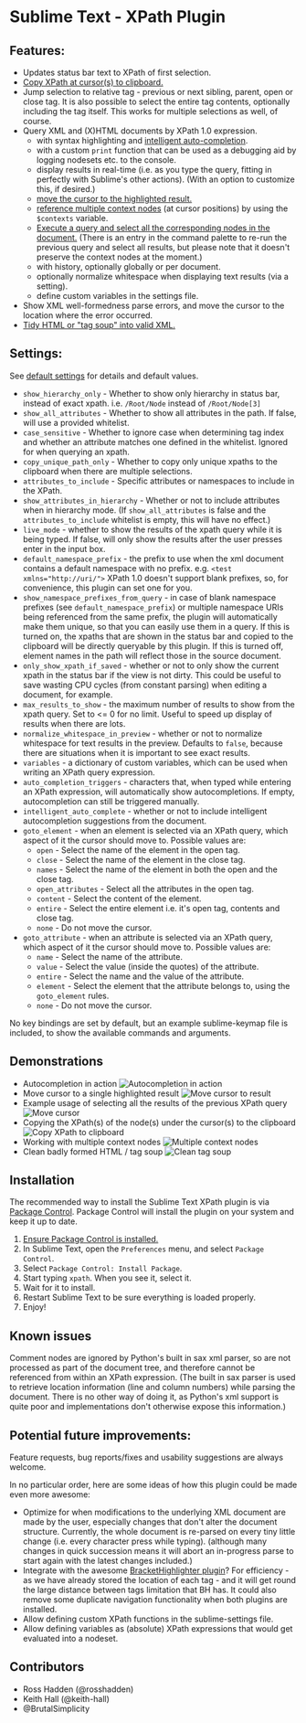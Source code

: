 Sublime Text - XPath Plugin
============

## Features:

- Updates status bar text to XPath of first selection.
- [Copy XPath at cursor(s) to clipboard.](#copy_xpath_demo)
- Jump selection to relative tag - previous or next sibling, parent, open or close tag. It is also possible to select the entire tag contents, optionally including the tag itself.  This works for multiple selections as well, of course.
- Query XML and (X)HTML documents by XPath 1.0 expression.
  - with syntax highlighting and [intelligent auto-completion](#autocomplete_demo).
  - with a custom `print` function that can be used as a debugging aid by logging nodesets etc. to the console.
  - display results in real-time (i.e. as you type the query, fitting in perfectly with Sublime's other actions). (With an option to customize this, if desired.)
  - [move the cursor to the highlighted result.](#cursor_to_highlighted_result_demo)
  - [reference multiple context nodes](#multiple_contexts_demo) (at cursor positions) by using the `$contexts` variable.
  - [Execute a query and select all the corresponding nodes in the document.](#select_all_results_demo) (There is an entry in the command palette to re-run the previous query and select all results, but please note that it doesn't preserve the context nodes at the moment.)
  - with history, optionally globally or per document.
  - optionally normalize whitespace when displaying text results (via a setting).
  - define custom variables in the settings file.
- Show XML well-formedness parse errors, and move the cursor to the location where the error occurred.
- [Tidy HTML or "tag soup" into valid XML.](#clean_tag_soup_demo)

## Settings:

See [default settings](https://github.com/rosshadden/sublime-xpath/blob/master/xpath.sublime-settings) for details and default values.

- `show_hierarchy_only` - Whether to show only hierarchy in status bar, instead of exact xpath. i.e. `/Root/Node` instead of `/Root/Node[3]`
- `show_all_attributes` - Whether to show all attributes in the path.  If false, will use a provided whitelist.
- `case_sensitive` - Whether to ignore case when determining tag index and whether an attribute matches one defined in the whitelist.  Ignored for when querying an xpath.
- `copy_unique_path_only` - Whether to copy only unique xpaths to the clipboard when there are multiple selections.
- `attributes_to_include` - Specific attributes or namespaces to include in the XPath.
- `show_attributes_in_hierarchy` - Whether or not to include attributes when in hierarchy mode. (If `show_all_attributes` is false and the `attributes_to_include` whitelist is empty, this will have no effect.)
- `live_mode` - whether to show the results of the xpath query while it is being typed. If false, will only show the results after the user presses enter in the input box.
- `default_namespace_prefix` - the prefix to use when the xml document contains a default namespace with no prefix. e.g. `<test xmlns="http://uri/">` XPath 1.0 doesn't support blank prefixes, so, for convenience, this plugin can set one for you.
- `show_namespace_prefixes_from_query` - in case of blank namespace prefixes (see `default_namespace_prefix`) or multiple namespace URIs being referenced from the same prefix, the plugin will automatically make them unique, so that you can easily use them in a query.  If this is turned on, the xpaths that are shown in the status bar and copied to the clipboard will be directly queryable by this plugin. If this is turned off, element names in the path will reflect those in the source document.
- `only_show_xpath_if_saved` - whether or not to only show the current xpath in the status bar if the view is not dirty. This could be useful to save wasting CPU cycles (from constant parsing) when editing a document, for example.
- `max_results_to_show` - the maximum number of results to show from the xpath query.  Set to <= 0 for no limit.  Useful to speed up display of results when there are lots.
- `normalize_whitespace_in_preview` - whether or not to normalize whitespace for text results in the preview.  Defaults to `false`, because there are situations when it is important to see exact results.
- `variables` - a dictionary of custom variables, which can be used when writing an XPath query expression.
- `auto_completion_triggers` - characters that, when typed while entering an XPath expression, will automatically show autocompletions. If empty, autocompletion can still be triggered manually.
- `intelligent_auto_complete` - whether or not to include intelligent autocompletion suggestions from the document.
- `goto_element` - when an element is selected via an XPath query, which aspect of it the cursor should move to. Possible values are:
  - `open` - Select the name of the element in the open tag.
  - `close` - Select the name of the element in the close tag.
  - `names` - Select the name of the element in both the open and the close tag.
  - `open_attributes` - Select all the attributes in the open tag.
  - `content` - Select the content of the element.
  - `entire` - Select the entire element i.e. it's open tag, contents and close tag.
  - `none` - Do not move the cursor.
- `goto_attribute` - when an attribute is selected via an XPath query, which aspect of it the cursor should move to. Possible values are:
  - `name` - Select the name of the attribute.
  - `value` - Select the value (inside the quotes) of the attribute.
  - `entire` - Select the name and the value of the attribute.
  - `element` - Select the element that the attribute belongs to, using the `goto_element` rules.
  - `none` - Do not move the cursor.

No key bindings are set by default, but an example sublime-keymap file is included, to show the available commands and arguments.

<a name="demos"></a>
## Demonstrations

- <a name="autocomplete_demo"></a>Autocompletion in action
  ![Autocompletion in action](https://cloud.githubusercontent.com/assets/11882719/12841929/245cdbd4-cbf8-11e5-8da0-26119e5213ab.gif "A demonstration of the Sublime XPath plugin, with it's intelligent auto completion")
- <a name="cursor_to_highlighted_result_demo"></a>Move cursor to a single highlighted result
  ![Move cursor to result](https://cloud.githubusercontent.com/assets/11882719/13141364/9d22053e-d63f-11e5-853a-3d2089e81664.gif "A demonstration of the Sublime XPath plugin, moving the cursor to the highlighted result")
- <a name="select_all_results_demo"></a>Example usage of selecting all the results of the previous XPath query
  ![Move cursor](https://cloud.githubusercontent.com/assets/11882719/13170898/4c3f511c-d6f8-11e5-98bd-9eeac5f71b13.gif "A demonstration of the Sublime XPath plugin, with it's cursor movement/selection helpers")
- <a name="copy_xpath_demo"></a>Copying the XPath(s) of the node(s) under the cursor(s) to the clipboard
  ![Copy XPath to clipboard](https://cloud.githubusercontent.com/assets/11882719/13170773/2dee3008-d6f7-11e5-9b93-b1c5da70cd5b.gif "A demonstration of the Sublime XPath plugin, copying the XPaths at the cursors to the clipboard")
- <a name="multiple_contexts_demo"></a>Working with multiple context nodes
  ![Multiple context nodes](https://cloud.githubusercontent.com/assets/11882719/13171045/3053e99e-d6f9-11e5-8f58-2a8cb2d7e131.gif "A demonstration of the Sublime XPath plugin, working with multiple context nodes")
- <a name="clean_tag_soup_demo"></a>Clean badly formed HTML / tag soup
  ![Clean tag soup](https://cloud.githubusercontent.com/assets/11882719/13172607/a4e74172-d701-11e5-9ff2-0aa7b9f56799.gif "A demonstration of the Sublime XPath plugin, cleaning bad HTML tag soup so that it can be queried")

## Installation

The recommended way to install the Sublime Text XPath plugin is via [Package Control](https://packagecontrol.io/packages/xpath). Package Control will install the plugin on your system and keep it up to date.

1. [Ensure Package Control is installed.](https://packagecontrol.io/installation)
1. In Sublime Text, open the `Preferences` menu, and select `Package Control`.
1. Select `Package Control: Install Package`.
1. Start typing `xpath`. When you see it, select it.
1. Wait for it to install.
1. Restart Sublime Text to be sure everything is loaded properly.
1. Enjoy!

## Known issues

Comment nodes are ignored by Python's built in sax xml parser, so are not processed as part of the document tree, and therefore cannot be referenced from within an XPath expression. (The built in sax parser is used to retrieve location information (line and column numbers) while parsing the document. There is no other way of doing it, as Python's xml support is quite poor and implementations don't otherwise expose this information.)

## Potential future improvements:

Feature requests, bug reports/fixes and usability suggestions are always welcome.

In no particular order, here are some ideas of how this plugin could be made even more awesome:

- Optimize for when modifications to the underlying XML document are made by the user, especially changes that don't alter the document structure. Currently, the whole document is re-parsed on every tiny little change (i.e. every character press while typing). (although many changes in quick succession means it will abort an in-progress parse to start again with the latest changes included.)
- Integrate with the awesome [BracketHighlighter plugin](https://packagecontrol.io/packages/BracketHighlighter)? For efficiency - as we have already stored the location of each tag - and it will get round the large distance between tags limitation that BH has.  It could also remove some duplicate navigation functionality when both plugins are installed.
- Allow defining custom XPath functions in the sublime-settings file.
- Allow defining variables as (absolute) XPath expressions that would get evaluated into a nodeset.

## Contributors

- Ross Hadden (@rosshadden)
- Keith Hall (@keith-hall)
- @BrutalSimplicity
